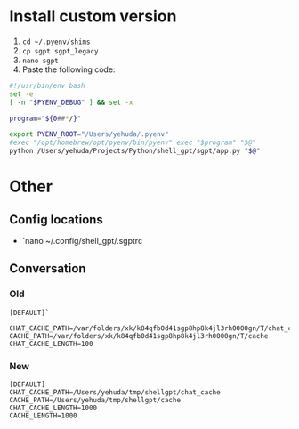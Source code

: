 # Install custom version
1. `cd ~/.pyenv/shims`
2. `cp sgpt sgpt_legacy`
3. `nano sgpt`
4. Paste the following code:
```bash
#!/usr/bin/env bash
set -e
[ -n "$PYENV_DEBUG" ] && set -x

program="${0##*/}"

export PYENV_ROOT="/Users/yehuda/.pyenv"
#exec "/opt/homebrew/opt/pyenv/bin/pyenv" exec "$program" "$@"
python /Users/yehuda/Projects/Python/shell_gpt/sgpt/app.py "$@"
```

# Other

## Config locations
- `nano ~/.config/shell_gpt/.sgptrc

## Conversation 

### Old

```
[DEFAULT]`
    CHAT_CACHE_PATH=/var/folders/xk/k84qfb0d41sgp8hp8k4jl3rh0000gn/T/chat_cache
CACHE_PATH=/var/folders/xk/k84qfb0d41sgp8hp8k4jl3rh0000gn/T/cache
CHAT_CACHE_LENGTH=100
```

### New

```
[DEFAULT]
CHAT_CACHE_PATH=/Users/yehuda/tmp/shellgpt/chat_cache
CACHE_PATH=/Users/yehuda/tmp/shellgpt/cache
CHAT_CACHE_LENGTH=1000
CACHE_LENGTH=1000
```